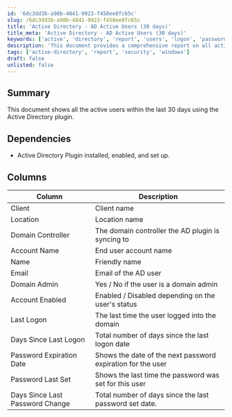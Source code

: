 ```yaml
---
id: '6dc3dd3b-a90b-4841-9923-f458ee8fc65c'
slug: /6dc3dd3b-a90b-4841-9923-f458ee8fc65c
title: 'Active Directory - AD Active Users (30 days)'
title_meta: 'Active Directory - AD Active Users (30 days)'
keywords: ['active', 'directory', 'report', 'users', 'logon', 'password', 'expiration', 'status']
description: 'This document provides a comprehensive report on all active users within the last 30 days using the Active Directory plugin. It includes details such as account status, last logon time, and password information, ensuring administrators have valuable insights into user activity and security.'
tags: ['active-directory', 'report', 'security', 'windows']
draft: false
unlisted: false
---
```


## Summary

This document shows all the active users within the last 30 days using the Active Directory plugin.

## Dependencies

- Active Directory Plugin installed, enabled, and set up.

## Columns

| Column                        | Description                                                |
|-------------------------------|------------------------------------------------------------|
| Client                        | Client name                                               |
| Location                      | Location name                                             |
| Domain Controller             | The domain controller the AD plugin is syncing to         |
| Account Name                  | End user account name                                     |
| Name                          | Friendly name                                            |
| Email                         | Email of the AD user                                     |
| Domain Admin                  | Yes / No if the user is a domain admin                   |
| Account Enabled               | Enabled / Disabled depending on the user's status         |
| Last Logon                   | The last time the user logged into the domain             |
| Days Since Last Logon        | Total number of days since the last logon date            |
| Password Expiration Date      | Shows the date of the next password expiration for the user|
| Password Last Set             | Shows the last time the password was set for this user    |
| Days Since Last Password Change| Total number of days since the last password set date.    |